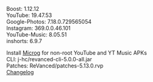 Boost: 1.12.12  
YouTube: 19.47.53  
Google-Photos: 7.18.0.729565054  
Instagram: 369.0.0.46.101  
YouTube-Music: 8.05.51  
inshorts: 6.9.7  

Install [Microg](https://github.com/ReVanced/GmsCore/releases) for non-root YouTube and YT Music APKs  
CLI: j-hc/revanced-cli-5.0.0-all.jar  
Patches: ReVanced/patches-5.13.0.rvp  
[Changelog](https://github.com/ReVanced/revanced-patches/releases/tag/v5.13.0)  
